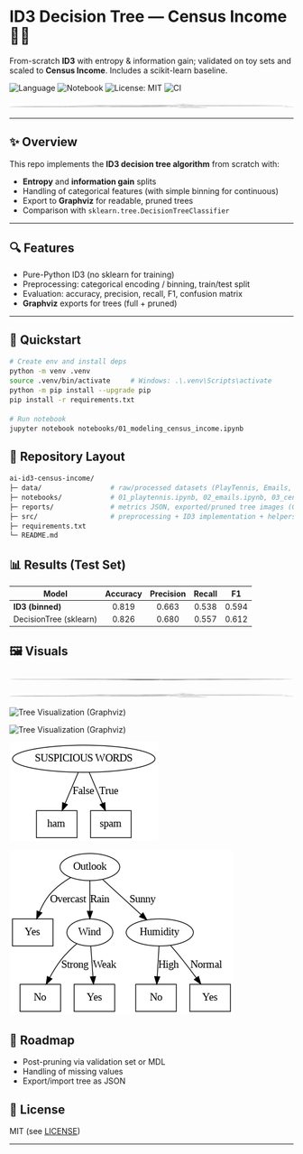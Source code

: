 # ID3 Decision Tree — Census Income 🌳💼  
From-scratch **ID3** with entropy & information gain; validated on toy sets and scaled to **Census Income**. Includes a scikit-learn baseline.

![Language](https://img.shields.io/badge/language-Python-blue.svg)
![Notebook](https://img.shields.io/badge/tool-Jupyter-orange.svg)
![License: MIT](https://img.shields.io/badge/License-MIT-green.svg)
![CI](https://github.com/NoellaButi/ai-id3-census-income/actions/workflows/ci.yml/badge.svg?branch=main)

![Tree Visualization (Graphviz)](reports/assets/census_id3_tree_pruned.png)

---

## ✨ Overview
This repo implements the **ID3 decision tree algorithm** from scratch with:
- **Entropy** and **information gain** splits  
- Handling of categorical features (with simple binning for continuous)  
- Export to **Graphviz** for readable, pruned trees  
- Comparison with `sklearn.tree.DecisionTreeClassifier`

---

## 🔍 Features
- Pure-Python ID3 (no sklearn for training)  
- Preprocessing: categorical encoding / binning, train/test split  
- Evaluation: accuracy, precision, recall, F1, confusion matrix  
- **Graphviz** exports for trees (full + pruned)

---

## 🚦 Quickstart

```bash
# Create env and install deps
python -m venv .venv
source .venv/bin/activate     # Windows: .\.venv\Scripts\activate
python -m pip install --upgrade pip
pip install -r requirements.txt

# Run notebook
jupyter notebook notebooks/01_modeling_census_income.ipynb
```

## 📁 Repository Layout
```bash
ai-id3-census-income/
├─ data/                 # raw/processed datasets (PlayTennis, Emails, Census)
├─ notebooks/            # 01_playtennis.ipynb, 02_emails.ipynb, 03_census_income.ipynb
├─ reports/              # metrics JSON, exported/pruned tree images (Graphviz), figures
├─ src/                  # preprocessing + ID3 implementation + helpers
├─ requirements.txt
└─ README.md
```

## 📊 Results (Test Set)

| Model                   | Accuracy | Precision | Recall |   F1   |
|-------------------------|:--------:|:---------:|:------:|:------:|
| **ID3 (binned)**        |  0.819   |   0.663   | 0.538  | 0.594  |
| DecisionTree (sklearn)  |  0.826   |   0.680   | 0.557  | 0.612  |

## 🖼️ Visuals

![Tree Visualization (Graphviz)](reports/assets/census_id3_tree.png)


![Tree Visualization (Graphviz)](reports/assets/census_id3_tree_pruned.png)


![Tree Visualization (Graphviz)](reports/assets/census_sklearn_tree.png)


![Tree Visualization (Graphviz)](reports/assets/census_sklearn_tree_best.png)


![Tree Visualization (Graphviz)](reports/assets/emails_tree.png)


![Tree Visualization (Graphviz)](reports/assets/playtennis_tree.png)


## 🔮 Roadmap
- Post-pruning via validation set or MDL
- Handling of missing values
- Export/import tree as JSON

## 📜 License
MIT (see [LICENSE](LICENSE))

---
